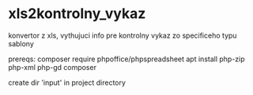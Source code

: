 # xls2kontrolny_vykaz
konvertor z xls, vythujuci info pre kontrolny vykaz zo specificeho typu sablony

prereqs:
composer require phpoffice/phpspreadsheet
apt install php-zip php-xml php-gd composer

create dir 'input' in project directory
